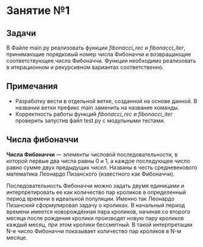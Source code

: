 # Занятие №1  
## Задачи  
В Файле main.py реализовать функции *fibonacci_rec* и *fibonacci_iter*, принимающие порядковый номер числа Фибоначчи 
и возвращающие соответствующее число Фибоначчи. Функции необходимо реализовать в итерационном и рекурсивном вариантах соответственно.  
## Примечания  
- Разработку вести в отдельной ветке, созданной на основе данной. В названии ветки префикс main заменить на название 
команды. 
- Корректность работы функций *fibonacci_rec* и *fibonacci_iter* проверить запустив файл test.py с модульными 
тестами. 
  
## Числа фибоначчи  
**Числа Фибоначчи** — элементы числовой последовательности, в которой первые два числа равны 0 и 1, а каждое последующее число равно сумме двух предыдущих чисел. Названы в честь средневекового математика Леонардо Пизанского (известного как Фибоначчи).

Последовательность Фибоначчи можно задать двумя единицами и интерпретировать ее как количество пар кроликов в определенный период времени в идеальной популяции. Именно так Леонардо Пизанский сформулировал задачу о кроликах. В начальный период времени имеется новорождённая пара кроликов, начиная со второго месяца после рождения кролики производят новую пару кроликов каждый месяц, при этом кролики бессметный. В такой интерпретации N-е число Фибоначчи показывает количество пар кроликов в N-м месяце.  
